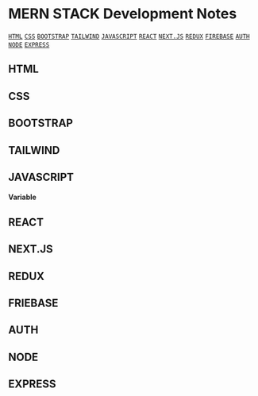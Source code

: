 # MERN STACK Development Notes 

[`HTML`](https://github.com/Tanvir1407/mern-stack-notes#html)  [`CSS`](https://github.com/Tanvir1407/mern-stack-notes#css) [`BOOTSTRAP`](https://github.com/Tanvir1407/mern-stack-notes#bootstrap)  [`TAILWIND`](https://github.com/Tanvir1407/mern-stack-notes#tailwind)  [`JAVASCRIPT`](https://github.com/Tanvir1407/mern-stack-notes#javascript) [`REACT`](https://github.com/Tanvir1407/mern-stack-notes#react) [`NEXT.JS`](https://github.com/Tanvir1407/mern-stack-notes#nextjs) [`REDUX`](https://github.com/Tanvir1407/mern-stack-notes#redux) [`FIREBASE`](https://github.com/Tanvir1407/mern-stack-notes#friebase) [`AUTH`](https://github.com/Tanvir1407/mern-stack-notes#auth) [`NODE`](https://github.com/Tanvir1407/mern-stack-notes#node) [`EXPRESS`](https://github.com/Tanvir1407/mern-stack-notes#express) 

## HTML
## CSS
## BOOTSTRAP
## TAILWIND
## JAVASCRIPT
#### Variable
## REACT
## NEXT.JS
## REDUX
## FRIEBASE
## AUTH
## NODE
## EXPRESS
